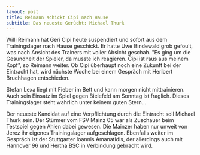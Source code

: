 ```yaml
---
layout: post
title: Reimann schickt Cipi nach Hause
subtitle: Das neueste Gerücht: Michael Thurk
---
```


Willi Reimann hat Geri Cipi heute suspendiert und sofort aus dem Trainingslager nach Hause geschickt. Er hatte Uwe Bindewald grob gefoult, was nach Ansicht des Trainers mit voller Absicht geschah. "Es ging um die Gesundheit der Spieler, da musste ich reagieren. Cipi ist raus aus meinem Kopf", so Reimann weiter. Ob Cipi überhaupt noch eine Zukunft bei der Eintracht hat, wird nächste Woche bei einem Gespräch mit Heribert Bruchhagen entschieden.

Stefan Lexa liegt mit Fieber im Bett und kann morgen nicht mittrainieren. Auch sein Einsatz im Spiel gegen Bielefeld am Sonntag ist fraglich. Dieses Trainingslager steht wahrlich unter keinem guten Stern...

Der neueste Kandidat auf eine Verpflichtung durch die Eintracht soll Michael Thurk sein. Der Stürmer vom FSV Mainz 05 war als Zuschauer beim Testspiel gegen Ahlen dabei gewesen. Die Mainzer haben nur unweit von Jerez ihr eigenes Trainingslager aufgeschlagen. Ebenfalls weiter im Gespräch ist der Stuttgarter Ioannis Amanatidis, der allerdings auch mit Hannover 96 und Hertha BSC in Verbindung gebracht wird.
